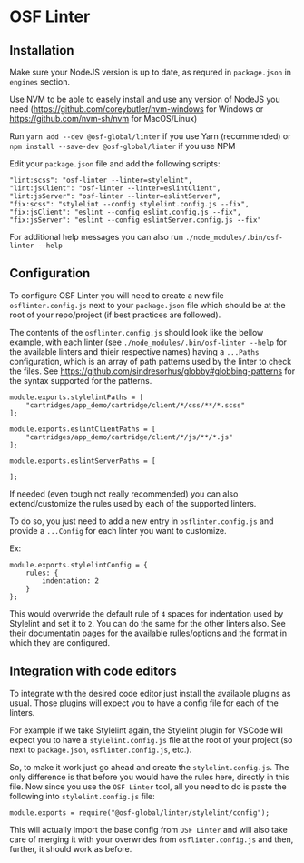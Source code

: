 # OSF Linter

## Installation
Make sure your NodeJS version is up to date, as requred in `package.json` in `engines` section. 

Use NVM to be able to easely install and use any version of NodeJS you need (https://github.com/coreybutler/nvm-windows for Windows or https://github.com/nvm-sh/nvm for MacOS/Linux)

Run `yarn add --dev @osf-global/linter` if you use Yarn (recommended) or `npm install --save-dev @osf-global/linter` if you use NPM

Edit your `package.json` file and add the following scripts:

```
"lint:scss": "osf-linter --linter=stylelint",
"lint:jsClient": "osf-linter --linter=eslintClient",
"lint:jsServer": "osf-linter --linter=eslintServer",
"fix:scss": "stylelint --config stylelint.config.js --fix",
"fix:jsClient": "eslint --config eslint.config.js --fix",
"fix:jsServer": "eslint --config eslintServer.config.js --fix"
```

For additional help messages you can also run `./node_modules/.bin/osf-linter --help`

## Configuration
To configure OSF Linter you will need to create a new file `osflinter.config.js` next to your `package.json` file which should be at the root of your repo/project (if best practices are followed).

The contents of the `osflinter.config.js` should look like the bellow example, with each linter (see `./node_modules/.bin/osf-linter --help` for the available linters and thieir respective names) having a `...Paths` configuration, which is an array of path patterns used by the linter to check the files. See https://github.com/sindresorhus/globby#globbing-patterns for the syntax supported for the patterns.

```
module.exports.stylelintPaths = [
    "cartridges/app_demo/cartridge/client/*/css/**/*.scss"
];

module.exports.eslintClientPaths = [
    "cartridges/app_demo/cartridge/client/*/js/**/*.js"
];

module.exports.eslintServerPaths = [

];
```

If needed (even tough not really recommended) you can also extend/customize the rules used by each of the supported linters.

To do so, you just need to add a new entry in `osflinter.config.js` and provide a `...Config` for each linter you want to customize.

Ex:

```
module.exports.stylelintConfig = {
    rules: {
        indentation: 2
    }
};
```

This would overwride the default rule of `4` spaces for indentation used by Stylelint and set it to `2`. You can do the same for the other linters also. See their documentatin pages for the available rulles/options and the format in which they are configured.

## Integration with code editors
To integrate with the desired code editor just install the available plugins as usual. Those plugins will expect you to have a config file for each of the linters. 

For example if we take Stylelint again, the Stylelint plugin for VSCode will expect you to have a `stylelint.config.js` file at the root of your project (so next to `package.json`, `osflinter.config.js`, etc.).

So, to make it work just go ahead and create the `stylelint.config.js`. The only difference is that before you would have the rules here, directly in this file. Now since you use the `OSF Linter` tool, all you need to do is paste the following into `stylelint.config.js` file:

```
module.exports = require("@osf-global/linter/stylelint/config");
```

This will actually import the base config from `OSF Linter` and will also take care of merging it with your overwrides from `osflinter.config.js` and then, further, it should work as before.
